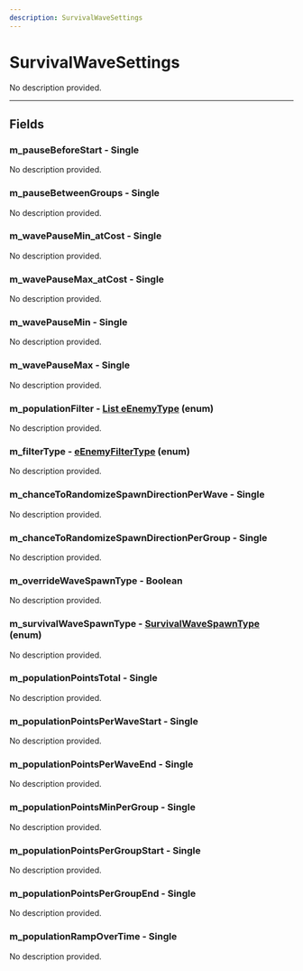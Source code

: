 ```yaml
---
description: SurvivalWaveSettings
---
```


# SurvivalWaveSettings

No description provided.

***

## Fields

### m_pauseBeforeStart - Single

No description provided.

### m_pauseBetweenGroups - Single

No description provided.

### m_wavePauseMin_atCost - Single

No description provided.

### m_wavePauseMax_atCost - Single

No description provided.

### m_wavePauseMin - Single

No description provided.

### m_wavePauseMax - Single

No description provided.

### m_populationFilter - [List eEnemyType](../enum-types.md#eEnemyType) (enum)

No description provided.

### m_filterType - [eEnemyFilterType](../enum-types.md#eEnemyFilterType) (enum)

No description provided.

### m_chanceToRandomizeSpawnDirectionPerWave - Single

No description provided.

### m_chanceToRandomizeSpawnDirectionPerGroup - Single

No description provided.

### m_overrideWaveSpawnType - Boolean

No description provided.

### m_survivalWaveSpawnType - [SurvivalWaveSpawnType](../enum-types.md#SurvivalWaveSpawnType) (enum)

No description provided.

### m_populationPointsTotal - Single

No description provided.

### m_populationPointsPerWaveStart - Single

No description provided.

### m_populationPointsPerWaveEnd - Single

No description provided.

### m_populationPointsMinPerGroup - Single

No description provided.

### m_populationPointsPerGroupStart - Single

No description provided.

### m_populationPointsPerGroupEnd - Single

No description provided.

### m_populationRampOverTime - Single

No description provided.
